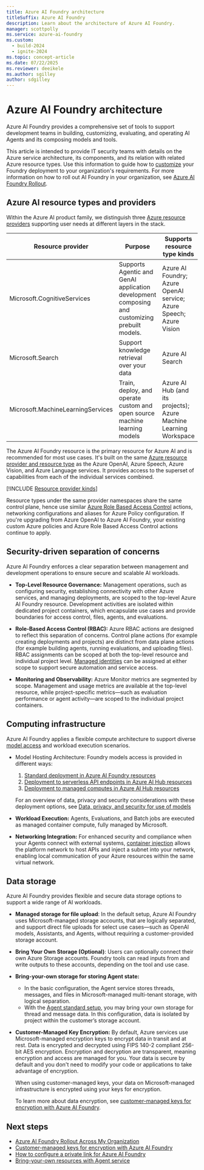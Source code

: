 ```yaml
---
title: Azure AI Foundry architecture
titleSuffix: Azure AI Foundry
description: Learn about the architecture of Azure AI Foundry.
manager: scottpolly
ms.service: azure-ai-foundry
ms.custom:
  - build-2024
  - ignite-2024
ms.topic: concept-article
ms.date: 07/22/2025
ms.reviewer: deeikele
ms.author: sgilley
author: sdgilley
---
```


# Azure AI Foundry architecture 

Azure AI Foundry provides a comprehensive set of tools to support development teams in building, customizing, evaluating, and operating AI Agents and its composing models and tools.

This article is intended to provide IT security teams with details on the Azure service architecture, its components, and its relation with related Azure resource types. Use this information to guide how to [customize](../how-to/configure-private-link.md) your Foundry deployment to your organization's requirements. For more information on how to roll out AI Foundry in your organization, see [Azure AI Foundry Rollout](planning.md).

## Azure AI resource types and providers

Within the Azure AI product family, we distinguish three [Azure resource providers](https://learn.microsoft.com/azure/azure-resource-manager/management/resource-providers-and-types) supporting user needs at different layers in the stack.

| Resource provider | Purpose | Supports resource type kinds |
| --- | --- | --- |
| Microsoft.CognitiveServices | Supports Agentic and GenAI application development composing and customizing prebuilt models. | Azure AI Foundry; Azure OpenAI service; Azure Speech; Azure Vision | 
| Microsoft.Search | Support knowledge retrieval over your data | Azure AI Search | 
| Microsoft.MachineLearningServices | Train, deploy, and operate custom and open source machine learning models | Azure AI Hub (and its projects); Azure Machine Learning Workspace | 

The Azure AI Foundry resource is the primary resource for Azure AI and is recommended for most use cases. It's built on the same [Azure resource provider and resource type](/azure/azure-resource-manager/management/resource-providers-and-types) as the Azure OpenAI, Azure Speech, Azure Vision, and Azure Language services. It provides access to the superset of capabilities from each of the individual services combined.

[!INCLUDE [Resource provider kinds](../includes/resource-provider-kinds.md)]

Resource types under the same provider namespaces share the same control plane, hence use similar [Azure Role Based Access Control](https://learn.microsoft.com/azure/role-based-access-control/overview) actions, networking configurations and aliases for Azure Policy configuration. If you're upgrading from Azure OpenAI to Azure AI Foundry, your existing custom Azure policies and Azure Role Based Access Control actions continue to apply.

## Security-driven separation of concerns

Azure AI Foundry enforces a clear separation between management and development operations to ensure secure and scalable AI workloads.

- **Top-Level Resource Governance:** Management operations, such as configuring security, establishing connectivity with other Azure services, and managing deployments, are scoped to the top-level Azure AI Foundry resource. Development activities are isolated within dedicated project containers, which encapsulate use cases and provide boundaries for access control, files, agents, and evaluations.

- **Role-Based Access Control (RBAC):** Azure RBAC actions are designed to reflect this separation of concerns. Control plane actions (for example creating deployments and projects) are distinct from data plane actions (for example building agents, running evaluations, and uploading files). RBAC assignments can be scoped at both the top-level resource and individual project level. [Managed identities](/entra/identity/managed-identities-azure-resources/overview) can be assigned at either scope to support secure automation and service access.

- **Monitoring and Observability:** Azure Monitor metrics are segmented by scope. Management and usage metrics are available at the top-level resource, while project-specific metrics—such as evaluation performance or agent activity—are scoped to the individual project containers.

## Computing infrastructure

Azure AI Foundry applies a flexible compute architecture to support diverse [model access](../concepts/foundry-models-overview.md) and workload execution scenarios. 

- Model Hosting Architecture: Foundry models access is provided in different ways:
  
  1. [Standard deployment in Azure AI Foundry resources](deployments-overview.md#standard-deployment-in-azure-ai-foundry-resources)
  1. [Deployment to serverless API endpoints in Azure AI Hub resources](deployments-overview.md#serverless-api-endpoint)
  1. [Deployment to managed computes in Azure AI Hub resources](deployments-overview.md#managed-compute)

  For an overview of data, privacy and security considerations with these deployment options, see [Data, privacy, and security for use of models](../how-to/concept-data-privacy.md)

- **Workload Execution:** Agents, Evaluations, and Batch jobs are executed as managed container compute, fully managed by Microsoft. 

- **Networking Integration:** For enhanced security and compliance when your Agents connect with external systems, [container injection](../agents/how-to/virtual-networks.md) allows the platform network to host APIs and inject a subnet into your network, enabling local communication of your Azure resources within the same virtual network. 

## Data storage

Azure AI Foundry provides flexible and secure data storage options to support a wide range of AI workloads.

* **Managed storage for file upload**:
In the default setup, Azure AI Foundry uses Microsoft-managed storage accounts, that are logically separated, and support direct file uploads for select use cases—such as OpenAI models, Assistants, and Agents, without requiring a customer-provided storage account.

* **Bring Your Own Storage (Optional)**:
Users can optionally connect their own Azure Storage accounts. Foundry tools can read inputs from and write outputs to these accounts, depending on the tool and use case.

* **Bring-your-own storage for storing Agent state:**

  * In the basic configuration, the Agent service stores threads, messages, and files in Microsoft-managed multi-tenant storage, with logical separation.
  * With the [Agent standard setup](../agents/how-to/use-your-own-resources.md), you may bring your own storage for thread and message data. In this configuration, data is isolated by project within the customer’s storage account.

* **Customer-Managed Key Encryption:**
  By default, Azure services use Microsoft-managed encryption keys to encrypt data in transit and at rest. Data is encrypted and decrypted using FIPS 140-2 compliant 256-bit AES encryption. Encryption and decryption are transparent, meaning encryption and access are managed for you. Your data is secure by default and you don't need to modify your code or applications to take advantage of encryption.

  When using customer-managed keys, your data on Microsoft-managed infrastructure is encrypted using your keys for encryption.
  
  To learn more about data encryption, see [customer-managed keys for encryption with Azure AI Foundry](encryption-keys-portal.md).

## Next steps

* [Azure AI Foundry Rollout Across My Organization](planning.md)
* [Customer-managed keys for encryption with Azure AI Foundry](encryption-keys-portal.md)
* [How to configure a private link for Azure AI Foundry](../how-to/configure-private-link.md)
* [Bring-your-own resources with Agent service](../agents/how-to/use-your-own-resources.md)